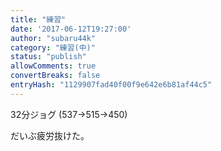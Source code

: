```yaml
---
title: "練習"
date: '2017-06-12T19:27:00'
author: "subaru44k"
category: "練習(中)"
status: "publish"
allowComments: true
convertBreaks: false
entryHash: "1129907fad40f00f9e642e6b81af44c5"
---
```

32分ジョグ
(537→515→450)

だいぶ疲労抜けた。
